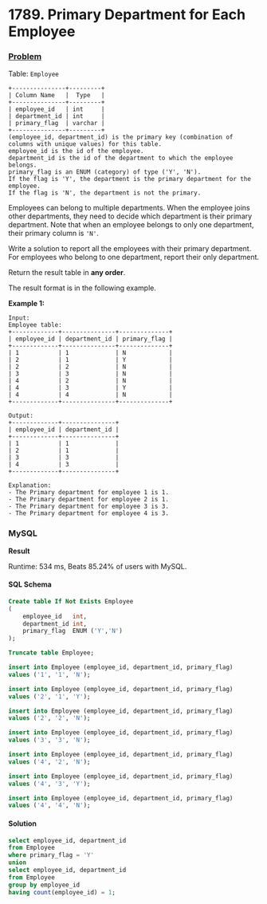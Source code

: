 # 1789. Primary Department for Each Employee

### [Problem](https://leetcode.com/problems/primary-department-for-each-employee/description)

Table: `Employee`

```
+---------------+---------+
| Column Name   |  Type   |
+---------------+---------+
| employee_id   | int     |
| department_id | int     |
| primary_flag  | varchar |
+---------------+---------+
(employee_id, department_id) is the primary key (combination of columns with unique values) for this table.
employee_id is the id of the employee.
department_id is the id of the department to which the employee belongs.
primary_flag is an ENUM (category) of type ('Y', 'N').
If the flag is 'Y', the department is the primary department for the employee.
If the flag is 'N', the department is not the primary.
```

Employees can belong to multiple departments.
When the employee joins other departments, they need to decide which department is their primary department.
Note that when an employee belongs to only one department, their primary column is `'N'`.

Write a solution to report all the employees with their primary department.
For employees who belong to one department, report their only department.

Return the result table in **any order**.

The result format is in the following example.

**Example 1:**

```
Input:
Employee table:
+-------------+---------------+--------------+
| employee_id | department_id | primary_flag |
+-------------+---------------+--------------+
| 1           | 1             | N            |
| 2           | 1             | Y            |
| 2           | 2             | N            |
| 3           | 3             | N            |
| 4           | 2             | N            |
| 4           | 3             | Y            |
| 4           | 4             | N            |
+-------------+---------------+--------------+

Output:
+-------------+---------------+
| employee_id | department_id |
+-------------+---------------+
| 1           | 1             |
| 2           | 1             |
| 3           | 3             |
| 4           | 3             |
+-------------+---------------+

Explanation:
- The Primary department for employee 1 is 1.
- The Primary department for employee 2 is 1.
- The Primary department for employee 3 is 3.
- The Primary department for employee 4 is 3.
```

### MySQL

**Result**

Runtime: 534 ms, Beats 85.24% of users with MySQL.

#### SQL Schema

```sql
Create table If Not Exists Employee
(
    employee_id   int,
    department_id int,
    primary_flag  ENUM ('Y','N')
);

Truncate table Employee;

insert into Employee (employee_id, department_id, primary_flag)
values ('1', '1', 'N');

insert into Employee (employee_id, department_id, primary_flag)
values ('2', '1', 'Y');

insert into Employee (employee_id, department_id, primary_flag)
values ('2', '2', 'N');

insert into Employee (employee_id, department_id, primary_flag)
values ('3', '3', 'N');

insert into Employee (employee_id, department_id, primary_flag)
values ('4', '2', 'N');

insert into Employee (employee_id, department_id, primary_flag)
values ('4', '3', 'Y');

insert into Employee (employee_id, department_id, primary_flag)
values ('4', '4', 'N');
```

#### Solution

```sql
select employee_id, department_id
from Employee
where primary_flag = 'Y'
union
select employee_id, department_id
from Employee
group by employee_id
having count(employee_id) = 1;
```
